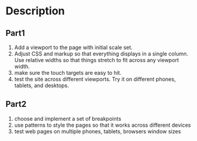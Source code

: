 # Description
## Part1
1. Add a <mata> viewport to the page with initial scale set.
2. Adjust CSS and markup so that everything displays in a single column. Use relative widths so that things stretch to 
   fit across any viewport width.
3. make sure the touch targets are easy to hit.
4. test the site across different viewports. Try it on different phones, tablets, and desktops.
   
## Part2
1. choose and implement a set of breakpoints
2. use patterns to style the pages so that it works across different devices
3. test web pages on multiple phones, tablets, browsers window sizes



